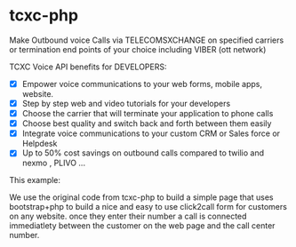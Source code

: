 # tcxc-php
Make Outbound voice Calls via TELECOMSXCHANGE on specified carriers or termination end points of your choice including VIBER (ott network)  

TCXC Voice API benefits for DEVELOPERS:

- [x] Empower voice communications to your web forms, mobile apps, website. 
- [x] Step by step web and video tutorials for your developers 
- [x] Choose the carrier that will terminate your application to phone calls 
- [x] Choose best quality and switch back and forth between them easily 
- [x] Integrate voice communications to your custom CRM or Sales force or Helpdesk
- [x] Up to 50% cost savings on outbound calls compared to twilio and nexmo , PLIVO ...

This example:

We use the original code from tcxc-php to build a simple page that uses bootstrap+php to build a nice and easy to use click2call form for customers on any website. once they enter their number a call is connected immediatlety between the customer on the web page and the call center number.

